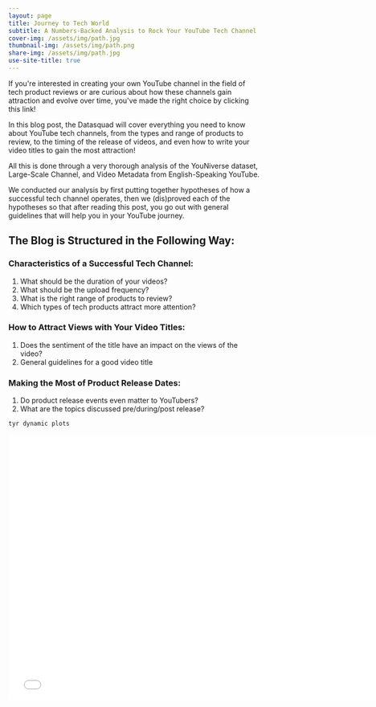 ```yaml
---
layout: page
title: Journey to Tech World
subtitle: A Numbers-Backed Analysis to Rock Your YouTube Tech Channel
cover-img: /assets/img/path.jpg
thumbnail-img: /assets/img/path.png
share-img: /assets/img/path.jpg
use-site-title: true
---
```


If you're interested in creating your own YouTube channel in the field of tech product reviews or are curious about how these channels gain attraction and evolve over time, you've made the right choice by clicking this link!

In this blog post, the Datasquad will cover everything you need to know about YouTube tech channels, from the types and range of products to review, to the timing of the release of videos, and even how to write your video titles to gain the most attraction!

All this is done through a very thorough analysis of the YouNiverse dataset, Large-Scale Channel, and Video Metadata from English-Speaking YouTube.

We conducted our analysis by first putting together hypotheses of how a successful tech channel operates, then we (dis)proved each of the hypotheses so that after reading this post, you go out with general guidelines that will help you in your YouTube journey.

## The Blog is Structured in the Following Way:

### Characteristics of a Successful Tech Channel:
1. What should be the duration of your videos?
2. What should be the upload frequency?
3. What is the right range of products to review?
4. Which types of tech products attract more attention?

### How to Attract Views with Your Video Titles:
1. Does the sentiment of the title have an impact on the views of the video?
2. General guidelines for a good video title

### Making the Most of Product Release Dates:
1. Do product release events even matter to YouTubers?
2. What are the topics discussed pre/during/post release?


`tyr dynamic plots`
<iframe src="assets/plot/output_plot.html" width="750px" height="530px" frameborder="0" position="relative">Dynamic plot</iframe>
